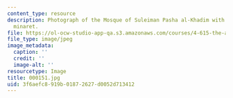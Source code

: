 ```yaml
---
content_type: resource
description: Photograph of the Mosque of Suleiman Pasha al-Khadim with its distinctive
  minaret.
file: https://ol-ocw-studio-app-qa.s3.amazonaws.com/courses/4-615-the-architecture-of-cairo-spring-2002/3f6aefc8919b01872627d0052d713412_000151.jpg
file_type: image/jpeg
image_metadata:
  caption: ''
  credit: ''
  image-alt: ''
resourcetype: Image
title: 000151.jpg
uid: 3f6aefc8-919b-0187-2627-d0052d713412
---
```


